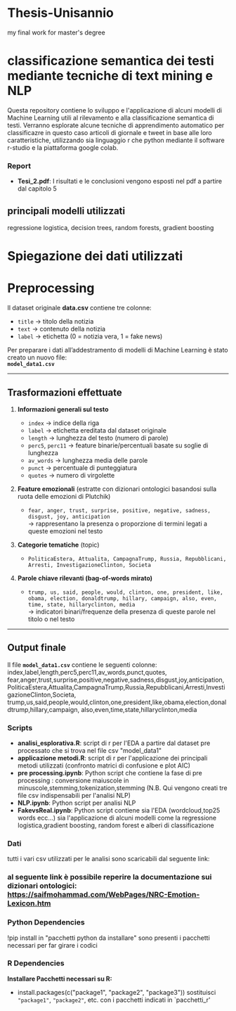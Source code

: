 # Thesis-Unisannio
my final work for master's degree

# classificazione semantica dei testi mediante tecniche di text mining e NLP
Questa repository contiene lo sviluppo e l'applicazione di alcuni modelli di Machine Learning utili al rilevamento e alla classificazione semantica di testi. 
Verranno esplorate alcune tecniche di apprendimento automatico per classificazre in questo caso articoli di giornale e tweet in base alle loro caratteristiche, utilizzando sia linguaggio r che python mediante il software r-studio e la piattaforma google colab.

### Report
- **Tesi_2.pdf**: I risultati e le conclusioni vengono esposti nel pdf a partire dal capitolo 5

## principali modelli utilizzati
regressione logistica, decision trees, random forests, gradient boosting

# Spiegazione dei dati utilizzati

# Preprocessing 

Il dataset originale **data.csv** contiene tre colonne:

- `title` → titolo della notizia  
- `text` → contenuto della notizia  
- `label` → etichetta (0 = notizia vera, 1 = fake news)  

Per preparare i dati all’addestramento di modelli di Machine Learning è stato creato un nuovo file:  
**`model_data1.csv`**

---

## Trasformazioni effettuate

1. **Informazioni generali sul testo**
   - `index` → indice della riga  
   - `label` → etichetta ereditata dal dataset originale  
   - `length` → lunghezza del testo (numero di parole)  
   - `perc5`, `perc11` → feature binarie/percentuali basate su soglie di lunghezza  
   - `av_words` → lunghezza media delle parole  
   - `punct` → percentuale di punteggiatura  
   - `quotes` → numero di virgolette  

2. **Feature emozionali** (estratte con dizionari ontologici basandosi sulla ruota delle emozioni di Plutchik)  
   - `fear, anger, trust, surprise, positive, negative, sadness, disgust, joy, anticipation`  
   → rappresentano la presenza o proporzione di termini legati a queste emozioni nel testo  

3. **Categorie tematiche** (topic)  
   - `PoliticaEstera, Attualita, CampagnaTrump, Russia, Repubblicani, Arresti, InvestigazioneClinton, Societa`  

4. **Parole chiave rilevanti (bag-of-words mirato)**  
   - `trump, us, said, people, would, clinton, one, president, like, obama, election, donaldtrump, hillary, campaign, also, even, time, state, hillaryclinton, media`  
   → indicatori binari/frequenze della presenza di queste parole nel titolo o nel testo  

---

## Output finale

Il file **`model_data1.csv`** contiene le seguenti colonne: index,label,length,perc5,perc11,av_words,punct,quotes,
fear,anger,trust,surprise,positive,negative,sadness,disgust,joy,anticipation,
PoliticaEstera,Attualita,CampagnaTrump,Russia,Repubblicani,Arresti,InvestigazioneClinton,Societa,
trump,us,said,people,would,clinton,one,president,like,obama,election,donaldtrump,hillary,campaign,
also,even,time,state,hillaryclinton,media



### Scripts
- **analisi_esplorativa.R**: script di r per l'EDA a partire dal dataset pre processato che si trova nel file csv "model_data1"
- **applicazione metodi.R**: script di r per l'applicazione dei principali metodi utilizzati (confronto matrici di confusione e plot AIC)
- **pre processing.ipynb**: Python script che contiene la fase di pre processing : conversione maiuscole in minuscole,stemming,tokenization,stemming (N.B. Qui vengono creati tre file csv indispensabili per l'analisi NLP)
- **NLP.ipynb**: Python script per analisi NLP 
- **FakevsReal.ipynb**: Python script contiene sia l'EDA (wordcloud,top25 words ecc...) sia l'applicazione di alcuni modelli come la regressione logistica,gradient boosting, random forest e alberi di classificazione

  


### Dati
tutti i vari csv utilizzati per le analisi sono scaricabili dal seguente link:



### al seguente link è possibile reperire la documentazione sui dizionari ontologici: https://saifmohammad.com/WebPages/NRC-Emotion-Lexicon.htm #

### Python Dependencies
!pip install 
in "pacchetti python da installare" sono presenti i pacchetti necessari per far girare i codici

### R Dependencies

 **Installare Pacchetti necessari su R:**
   - install.packages(c("package1", "package2", "package3"))
     sostituisci `"package1"`, `"package2"`, etc. con i pacchetti indicati in `pacchetti_r'


